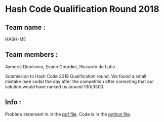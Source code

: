 # Hash Code Qualification Round 2018

## Team name :

HASH-ME

## Team members :

Aymeric Dieuleveu,
Evann Courdier,
Riccardo de Lutio 


Submission to Hash Code 2018 Qualification round. We found a small mistake (see code) the day after the competition after correcting that our solution would have ranked us around 130/3500.

## Info :

Problem statement in in the [pdf file](online_qualification_round_2018.pdf).
Code is in the [python file](hashcodequalification.py).
